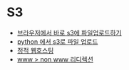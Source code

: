 # S3

* [브라우저에서 바로 s3에 파일업로드하기](https://medium.com/@hozacho/%EB%B8%8C%EB%9D%BC%EC%9A%B0%EC%A0%80%EC%97%90%EC%84%9C-%EB%B0%94%EB%A1%9C-aws-s3%EC%97%90-%ED%8C%8C%EC%9D%BC-%EC%97%85%EB%A1%9C%EB%93%9C%ED%95%98%EA%B8%B0-637dde104bcc)
* [python 에서 s3로 파일 업로드](https://zzdd1558.tistory.com/218)
* [정적 웹호스팅](https://velog.io/@nari120/AWS-%EC%A0%95%EC%A0%81%EC%9D%B8-%EC%9B%B9-%ED%98%B8%EC%8A%A4%ED%8C%85%ED%95%98%EA%B8%B0-S3-%EC%9D%B4%EC%9A%A9)
* [www > non www 리디렉션](https://aws.amazon.com/ko/blogs/aws/root-domain-website-hosting-for-amazon-s3/)

